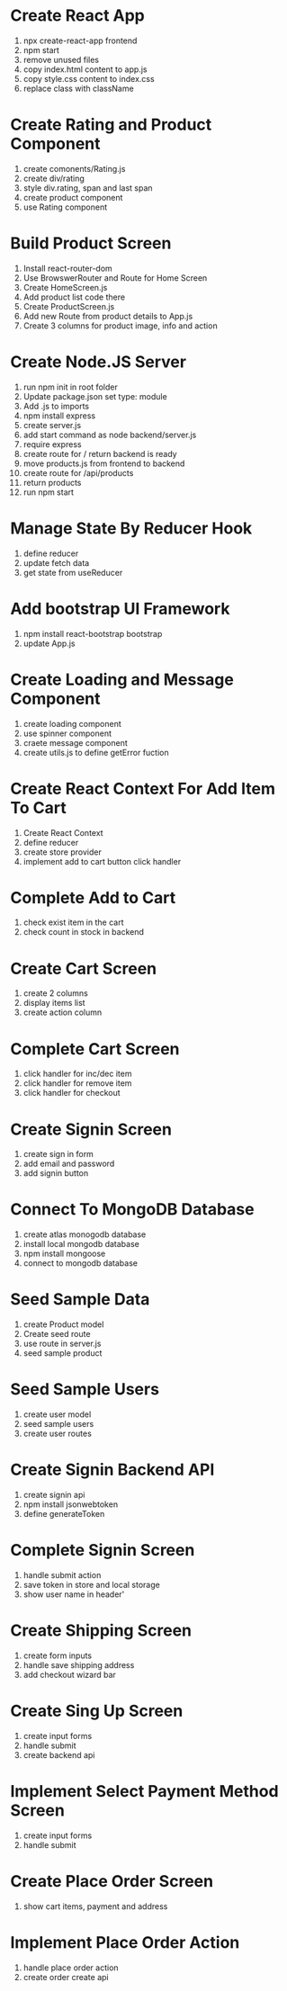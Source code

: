 # Create React App 
1. npx create-react-app frontend
2. npm start
3. remove unused files
4. copy index.html content to app.js
5. copy style.css content to index.css
6. replace class with className

# Create Rating and Product Component
1. create comonents/Rating.js
2. create div/rating
3. style div.rating, span and last span
4. create product component
5. use Rating component

# Build Product Screen
1. Install react-router-dom
2. Use BrowswerRouter and Route for Home Screen
3. Create HomeScreen.js
4. Add product list code there
5. Create ProductScreen.js
6. Add new Route from product details to App.js
7. Create 3 columns for product image, info and action

# Create Node.JS Server
1. run npm init in root folder
2. Update package.json set type: module
3. Add .js to imports
4. npm install express
5. create server.js
6. add start command as node backend/server.js
7. require express
8. create route for / return backend is ready
9. move products.js from frontend to backend
10. create route for /api/products
11. return products
12. run npm start

# Manage State By Reducer Hook
1. define reducer
2. update fetch data
3. get state from useReducer
 
# Add bootstrap UI Framework
1. npm install react-bootstrap bootstrap
2. update App.js

# Create Loading and Message Component
1. create loading component
2. use spinner component
3. craete message component
4. create utils.js to define getError fuction

 # Create React Context For Add Item To Cart
1. Create React Context
2. define reducer
3. create store provider
4. implement add to cart button click handler

# Complete Add to Cart
1. check exist item in the cart
2. check count in stock in backend

# Create Cart Screen
1. create 2 columns
2. display items list
3. create action column

# Complete Cart Screen
1. click handler for inc/dec item
2. click handler for remove item
3. click handler for checkout

# Create Signin Screen
1. create sign in form
2. add email and password
3. add signin button

# Connect To MongoDB Database
1. create atlas monogodb database
2. install local mongodb database
3. npm install mongoose
4. connect to mongodb database

# Seed Sample Data
1. create Product model
2. Create seed route
3. use route in server.js
4. seed sample product

# Seed Sample Users
1. create user model
2. seed sample users
3. create user routes

# Create Signin Backend API
1. create signin api
2. npm install jsonwebtoken
3. define generateToken

# Complete Signin Screen
1. handle submit action
2. save token in store and local storage
3. show user name in header'

# Create Shipping Screen
1. create form inputs
2. handle save shipping address
3. add checkout wizard bar

# Create Sing Up Screen
1. create input forms
2. handle submit
3. create backend api

# Implement Select Payment Method Screen
1. create input forms
2. handle submit

# Create Place Order Screen
1. show cart items, payment and address

# Implement Place Order Action
1. handle place order action
2. create order create api